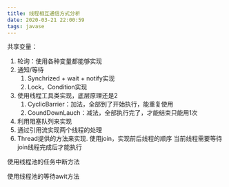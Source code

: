 ```yaml
---
title: 线程相互通信方式分析
date: 2020-03-21 22:00:59
tags: javase
---
```

共享变量：

1. 轮询：使用各种变量都能够实现
2. 通知/等待
    1. Synchrized + wait + notify实现
    2. Lock，Condition实现
3. 使用线程工具类实现，底层原理还是2
    1. CyclicBarrier：加法，全部到了开始执行，能重复使用
    2. CoundDownLauch：减法，全部执行完了，才能结束只能用1次
4. 利用阻塞队列来实现
5. 通过引用流实现两个线程的处理
6. Thread提供的方法来实现.
使用join，实现前后线程的顺序
当前线程需要等待join线程完成后才能执行

使用线程池的任务中断方法

使用线程池的等待awit方法
